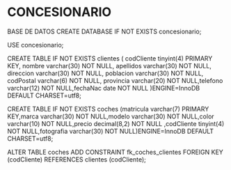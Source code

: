 # CONCESIONARIO
BASE DE DATOS
CREATE DATABASE IF NOT EXISTS concesionario;

USE concesionario;


CREATE TABLE IF NOT EXISTS clientes
(
	codCliente tinyint(4) PRIMARY KEY,
	nombre varchar(30) NOT NULL,
	apellidos varchar(30) NOT NULL,
	direccion varchar(30) NOT NULL,
	poblacion varchar(30) NOT NULL,
	codPostal varchar(6) NOT NULL,
	provincia varchar(20) NOT NULL,telefono varchar(12) NOT NULL,fechaNac date NOT NULL			)ENGINE=InnoDB DEFAULT CHARSET=utf8;
	
CREATE TABLE IF NOT EXISTS coches
(matricula varchar(7) PRIMARY KEY,marca varchar(30) NOT NULL,modelo varchar(30) NOT NULL,color varchar(10) NOT NULL,precio decimal(8,2) NOT NULL ,codCliente tinyint(4) NOT NULL,fotografia varchar(30) NOT NULL)ENGINE=InnoDB DEFAULT CHARSET=utf8;
	
  ALTER TABLE coches
	ADD CONSTRAINT fk_coches_clientes FOREIGN KEY (codCliente) REFERENCES clientes (codCliente);

